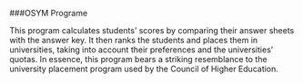 ###OSYM Programe

This program calculates students’ scores by comparing their answer sheets with the answer key. It then ranks the students and places them in universities, taking into account their preferences and the universities’ quotas. In essence, this program bears a striking resemblance to the university placement program used by the Council of Higher Education.
